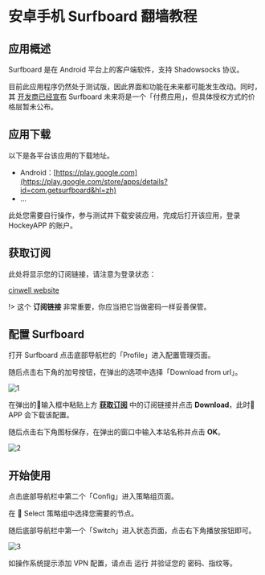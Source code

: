 # 安卓手机 Surfboard 翻墙教程

## 应用概述

Surfboard 是在 Android 平台上的客户端软件，支持 Shadowsocks 协议。

目前此应用程序仍然处于测试版，因此界面和功能在未来都可能发生改动。同时，其 [开发商已经宣布](https://twitter.com/getsurfboard/status/1023485591839621120)  Surfboard 未来将是一个「付费应用」，但具体授权方式的价格层暂未公布。

## 应用下载

以下是各平台该应用的下载地址。

- Android：[https://play.google.com](https://play.google.com/store/apps/details?id=com.getsurfboard&hl=zh)
- ...

此处您需要自行操作，参与测试并下载安装应用，完成后打开该应用，登录 HockeyAPP 的账户。

## 获取订阅

此处将显示您的订阅链接，请注意为登录状态：

[cinwell website](/sublink?type=surfboard ':include :type=markdown')

!> 这个 **订阅链接** 非常重要，你应当把它当做密码一样妥善保管。

## 配置 Surfboard

打开 Surfboard 点击底部导航栏的「Profile」进入配置管理页面。

随后点击右下角的加号按钮，在弹出的选项中选择「Download from url」。

![1](https://v2free.org/docs/SSPanel/Android/images/Surfboard-1.jpeg ':size=600')

在弹出的输入框中粘贴上方 **[获取订阅](#获取订阅)** 中的订阅链接并点击 **Download**，此时 APP 会下载该配置。

随后点击右下角图标保存，在弹出的窗口中输入本站名称并点击 **OK**。

![2](https://v2free.org/docs/SSPanel/Android/images/Surfboard-2.jpeg ':size=600')

## 开始使用

点击底部导航栏中第二个「Config」进入策略组页面。

在 🍈 Select 策略组中选择您需要的节点。

随后底部导航栏中第一个「Switch」进入状态页面，点击右下角播放按钮即可。

![3](https://v2free.org/docs/SSPanel/Android/images/Surfboard-3.png ':size=200')

如操作系统提示添加 VPN 配置，请点击 运行 并验证您的 密码、指纹等。
